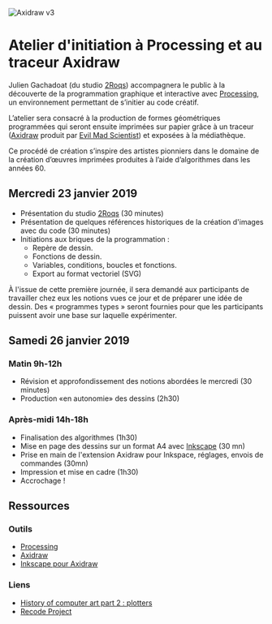 ![Axidraw v3](http://v3ga.github.io/Images/Workshop_Bassens_axidraw/axidraw_v3_grid.JPG)

# Atelier d'initiation à Processing et au traceur Axidraw
Julien Gachadoat (du studio [2Roqs](http://www.2roqs.fr)) accompagnera le public à la découverte de la programmation graphique et interactive avec [Processing](http://www.processing.org), un environnement permettant de s’initier au code créatif. 

L’atelier sera consacré à la production de formes géométriques programmées qui seront ensuite imprimées sur papier grâce à un traceur ([Axidraw](https://shop.evilmadscientist.com/productsmenu/846) produit par [Evil Mad Scientist](https://www.evilmadscientist.com/)) et exposées à la médiathèque.

Ce procédé de création s’inspire des artistes pionniers dans le domaine de la création d’œuvres imprimées produites à l’aide d’algorithmes dans les années 60.

## Mercredi 23 janvier 2019 
* Présentation du studio [2Roqs](http://www.2roqs.fr) (30 minutes)
* Présentation de quelques références historiques de la création d'images avec du code (30 minutes)
* Initiations aux briques de la programmation : 
  * Repère de dessin.
  * Fonctions de dessin.
  * Variables, conditions, boucles et fonctions.
  * Export au format vectoriel (SVG)

À l'issue de cette première journée, il sera demandé aux participants de travailler chez eux les notions vues ce jour et de préparer une idée de dessin. Des « programmes types » seront fournies pour que les participants puissent avoir une base sur laquelle expérimenter.    

## Samedi 26 janvier 2019
### Matin 9h-12h
* Révision et approfondissement des notions abordées le mercredi (30 minutes)
* Production «en autonomie» des dessins (2h30)

### Après-midi 14h-18h
* Finalisation des algorithmes (1h30)
* Mise en page des dessins sur un format A4 avec [Inkscape](https://inkscape.org/fr/) (30 mn)
* Prise en main de l'extension Axidraw pour Inkspace, réglages, envois de commandes (30mn)
* Impression et mise en cadre (1h30)
* Accrochage !

## Ressources
### Outils
* [Processing](www.processing.org)
* [Axidraw](www.axidraw.com)
* [Inkscape pour Axidraw](https://wiki.evilmadscientist.com/Axidraw_Software_Installation)

### Liens
* [History of computer art part 2 : plotters](http://piratefsh.github.io/2019/01/07/computer-art-history-part-2.html)
* [Recode Project](www.recodeproject.com)

